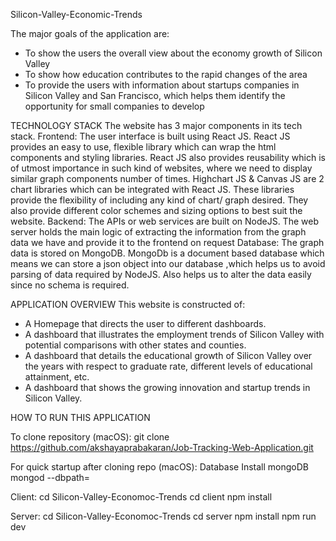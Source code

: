 Silicon-Valley-Economic-Trends

The major goals of the application are:

- To show the users the overall view about the economy growth of Silicon Valley
- To show how education contributes to the rapid changes of the area
- To provide the users with information about startups companies in Silicon Valley and San Francisco, which helps them identify the opportunity for small companies to develop

TECHNOLOGY STACK
The website has 3 major components in its tech stack.
Frontend:
	The user interface is built using React JS. React JS provides an easy to use, flexible library which can wrap the html components and styling libraries. React JS also provides reusability which is of utmost importance in such kind of websites, where we need to display similar graph components number of times.
	Highchart JS & Canvas JS are 2 chart libraries which can be integrated with React JS. These libraries provide the flexibility of including any kind of chart/ graph desired. They also provide different color schemes and sizing options to best suit the website.
Backend:
	The APIs or web services are built on NodeJS. The web server holds the main logic of extracting the information from the graph data we have and provide it to the frontend on request 
Database:
	The graph data is stored on MongoDB. MongoDb is a document based database which means we can store a json object into our database ,which helps us to avoid parsing of data required by NodeJS. Also helps us to alter the data easily since no schema is required.

APPLICATION OVERVIEW
This website is constructed of:
- A Homepage that directs the user to different dashboards.
- A dashboard that illustrates the employment trends of Silicon Valley with potential comparisons with other states and counties.
- A dashboard that details the educational growth of Silicon Valley over the years with respect to graduate rate, different levels of educational attainment, etc.
- A dashboard that shows the growing innovation and startup trends in Silicon Valley.

HOW TO RUN THIS APPLICATION

To clone repository (macOS):
git clone https://github.com/akshayaprabakaran/Job-Tracking-Web-Application.git


For quick startup after cloning repo (macOS):
Database
Install mongoDB
mongod --dbpath=<path to the database store>
  
Client:
cd Silicon-Valley-Economoc-Trends
cd client 
npm install 

Server:
cd Silicon-Valley-Economoc-Trends
cd server 
npm install
npm run dev

